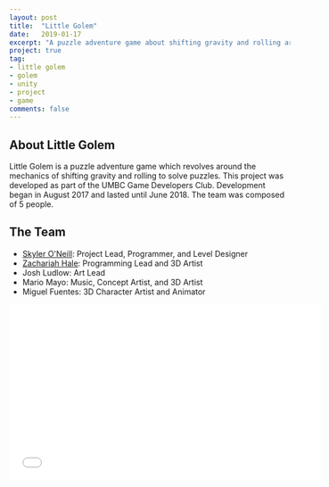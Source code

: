 ```yaml
---
layout: post
title:  "Little Golem"
date:   2019-01-17
excerpt: "A puzzle adventure game about shifting gravity and rolling around."
project: true
tag:
- little golem 
- golem
- unity
- project
- game
comments: false
---
```


## About Little Golem

Little Golem is a puzzle adventure game which revolves around the mechanics of shifting gravity and rolling to solve puzzles. This project was developed as part of the UMBC Game Developers Club. Development began in August 2017 and lasted until June 2018. The team was composed of 5 people.

## The Team
* <a href="https://skyleroneill.github.io/about/">Skyler O'Neill</a>: Project Lead, Programmer, and Level Designer
* <a href="https://www.zachchale.com/">Zachariah Hale</a>: Programming Lead and 3D Artist
* Josh Ludlow: Art Lead
* Mario Mayo: Music, Concept Artist, and 3D Artist
* Miguel Fuentes: 3D Character Artist and Animator

<iframe width="560" height="315" src="//www.youtube.com/embed/Sr4A106mkUw" frameborder="0"> </iframe>
